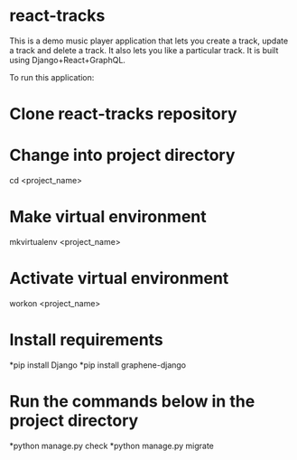 # react-tracks
This is a demo music player application that lets you create a track, update a track and delete a track. 
It also lets you like a particular track. It is built using Django+React+GraphQL. 

To run this  application: 
# Clone react-tracks repository

# Change into project directory
cd <project_name>

# Make virtual environment
mkvirtualenv <project_name>

# Activate virtual environment
workon <project_name>

# Install requirements
*pip install Django
*pip install graphene-django

# Run the commands below in the project directory
*python manage.py check
*python manage.py migrate


